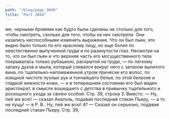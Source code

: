 ```yaml
---
path: "/blog/page_3049"
title: "Part 3049"
---
```


ми, черными бровями как будто были сделаны не столько для того, чтобы смотреть, сколько для того, чтобы на них смотрели. Они казались неспособными изменять выражение. Что он был пьян, это видно было только по его красному лицу, но еще более по неестественно выпученной груди и по разинутости глаз. Несмотря на то, что он был пьян и что верхняя часть его могущественного тела покрывалась только рубашкою, раскрытой на груди, — по легкому запаху духов и мыла, который сливался вокруг него с запахом выпитого вина, по тщательно-напомаженной утром прическе его волос, по изящной чистоте пухлых рук и тончайшего белья, по этой белизне и гладкой нежности кожи, — и в теперешнем состоянии его был виден аристократ, в смысле вошедшего с детства в привычку тщательного и роскошного ухода за своею особой.
Стр. 39, строка 3.
Вместо: — Ну, пей же всю! — сказал Анатоль, подавая последний стакан Пьеру, — а то не пущу! — в Р. В.: Ну, пей же всю! А? — Сказал он серьезно, подавая последний стакан Пьеру.
Стр. 39, 

